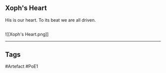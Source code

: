 ## Xoph's Heart
His is our heart.
To its beat we are all driven.
##
![[Xoph's Heart.png]]

---
## Tags
#Artefact
#PoE1